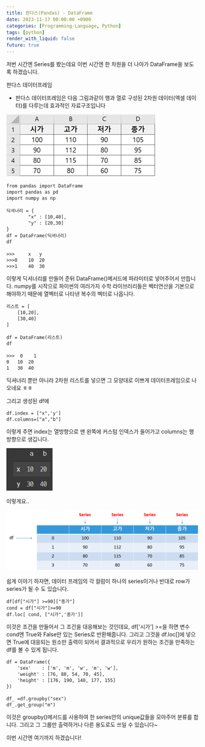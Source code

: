 ```yaml
---
title: 판다스(Pandas) - DataFrame
date: 2023-11-17 00:00:00 +0900
categories: [Programming-Language, Python]
tags: [python]
render_with_liquid: false
future: true
---
```


저번 시간엔 Series를 봤는데요 이번 시간엔 한 차원을 더 나아가 DataFrame을 보도록 하겠습니다.

판다스 데이터프레임

-   판다스 데이터프레임은 다음 그림과같이 행과 열로 구성된 2차원 데이터(엑셀 데이터)를 다루는데 효과적인 자료구조입니다

![Desktop View](/assets/img/Programming-Language/Python/Pandas2/1.png)

```
from pandas import DataFrame
import pandas as pd
import numpy as np

딕셔너리 = {
        "x" : [10,40],
        "y" : [20,30]
}
df = DataFrame(딕셔너리)
df

>>>	    x 	y
>>>0 	10 	20
>>>1 	40 	30
```

이렇게 딕셔너리를 만들어 준뒤 DataFrame()메서드에 파라미터로 넣어주어서 만듭니다. numpy를 시작으로 파이썬의 여러가지 수학 라이브러리들은 벡터연산을 기본으로 해야하기 때문에 열벡터로 나타낸 복수의 벡터로 나옵니다.

```
리스트 = [
    [10,20],
    [30,40]
]

df = DataFrame(리스트)
df

>>>  0 	  1
0 	10 	20
1 	30 	40
```

딕셔너리 뿐만 아니라 2차원 리스트를 넣으면 그 모양대로 이쁘게 데이터프레임으로 나오네요 ㅎㅎ

그리고 생성된 df에

```
df.index = ["x",'y']
df.columns=["a","b"]
```

이렇게 주면 index는 열방향으로 맨 왼쪽에 커스텀 인덱스가 들어가고 columns는 행방향으로 생깁니다.

![Desktop View](/assets/img/Programming-Language/Python/Pandas2/2.png)

이렇게요..

![Desktop View](/assets/img/Programming-Language/Python/Pandas2/3.png)

쉽게 이야기 하자면, 데이터 프레임의 각 컬럼이 하나의 series이거나 반대로 row가 series가 될 수 도 있습니다.

```
df[df["시가"] >=90]["종가"]
cond = df["시가"]>=90
df.loc[ cond, ["시가",'종가']]
```

이것은 조건을 만들어서 그 조건을 대응해보는 것인데요, df\['시가'\] >=을 하면 변수 cond엔 True와 False만 있는 Series로 반환해줍니다. 그리고 그것을 df.loc\[\]에 넣으면 True에 대응되는 원소만 출력이 되어서 결과적으로 우리가 원하는 조건을 만족하는 df를 볼 수 있게 됩니다.

```
df = DataFrame({
    'sex'    : ['m', 'm', 'w', 'm', 'w'],
    'weight' : [76, 88, 54, 70, 45],
    'height' : [176, 190, 148, 177, 155]        
})

df_ =df.groupby("sex")
df_.get_group("m")
```

이것은 groupby()메서드를 사용하여 한 series안의 unique값들을 모아주어 분류를 합니다. 그리고 그 그룹만 출력하거나 다른 용도로도 쓰일 수 있습니다~

이번 시간엔 여기까지 하겠습니다!